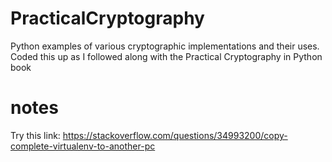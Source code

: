 # PracticalCryptography
Python examples of various cryptographic implementations and their uses. Coded this up as I followed along with the Practical Cryptography in Python book


# notes 
Try this link: https://stackoverflow.com/questions/34993200/copy-complete-virtualenv-to-another-pc
